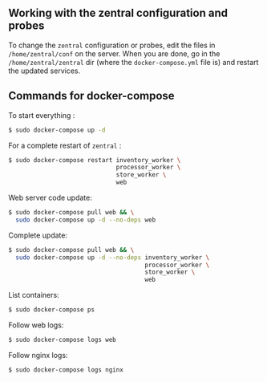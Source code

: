 ## Working with the zentral configuration and probes

To change the `zentral` configuration or probes, edit the files in `/home/zentral/conf` on the server. When you are done, go in the `/home/zentral/zentral` dir (where the `docker-compose.yml` file is) and restart the updated services.

## Commands for docker-compose

To start everything :

```bash
$ sudo docker-compose up -d
```

For a complete restart of `zentral` :

```bash
$ sudo docker-compose restart inventory_worker \
                              processor_worker \
                              store_worker \
                              web
```

Web server code update:

```bash
$ sudo docker-compose pull web && \
  sudo docker-compose up -d --no-deps web
```

Complete update:

```bash
$ sudo docker-compose pull web && \
  sudo docker-compose up -d --no-deps inventory_worker \
                                      processor_worker \
                                      store_worker \
                                      web
```

List containers:

```bash
$ sudo docker-compose ps
```

Follow web logs:

```bash
$ sudo docker-compose logs web
```

Follow nginx logs:

```bash
$ sudo docker-compose logs nginx
```
